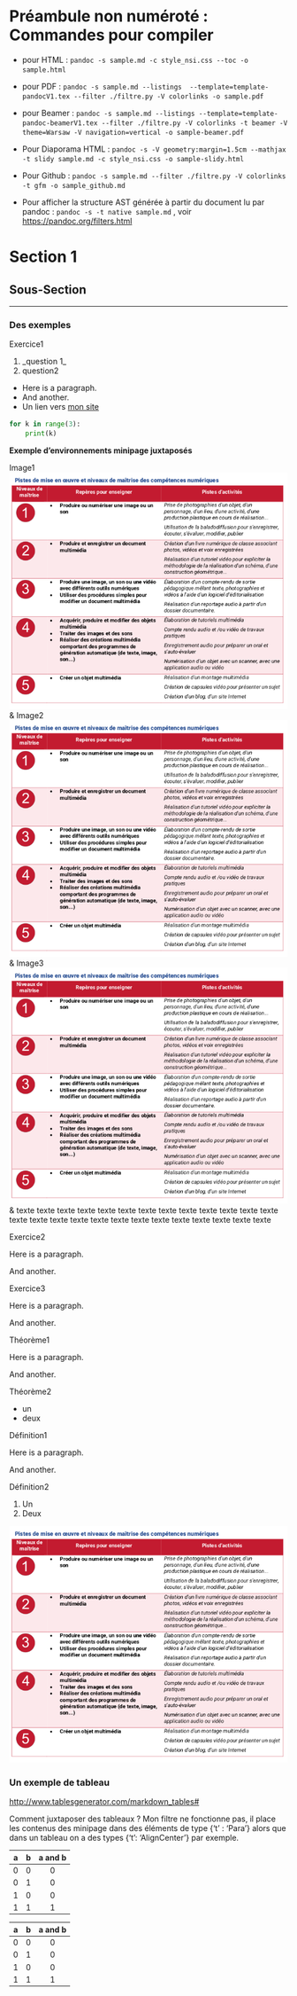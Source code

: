 # Préambule non numéroté : Commandes pour compiler

  - pour HTML : `pandoc -s sample.md -c style_nsi.css --toc -o
    sample.html`

  - pour PDF : `pandoc -s sample.md --listings 
    --template=template-pandocV1.tex --filter ./filtre.py -V colorlinks
    -o sample.pdf`

  - pour Beamer : `pandoc -s sample.md --listings
    --template=template-pandoc-beamerV1.tex --filter ./filtre.py -V
    colorlinks -t beamer -V theme=Warsaw -V navigation=vertical -o
    sample-beamer.pdf`

  - Pour Diaporama HTML : `pandoc -s -V geometry:margin=1.5cm --mathjax
    -t slidy sample.md -c style_nsi.css -o sample-slidy.html`

  - Pour Github : `pandoc -s sample.md --filter ./filtre.py -V
    colorlinks -t gfm -o sample_github.md`

  - Pour afficher la structure AST générée à partir du document lu par
    pandoc : `pandoc -s -t native sample.md` , voir
    <https://pandoc.org/filters.html>

# Section 1

## Sous-Section

-----

### Des exemples

Exercice1

1.  \_question 1\_
2.  question2

<!-- end list -->

  - Here is a paragraph.
  - And another.
  - Un lien vers [mon site](https://frederic-junier.org/)

<!-- end list -->

``` python
for k in range(3):
    print(k)
```

**Exemple d’environnements minipage juxtaposés**

<div class="minipage" data-center="true" width="0.2\linewidth">

Image1 ![On rajoute un backslash après l’image pour qu’elle ne soit pas
une figure](image.png)  
& Image2 ![On rajoute un backslash après l’image pour qu’elle ne soit
pas une figure](image.png)  
& Image3 ![On rajoute un backslash après l’image pour qu’elle ne soit
pas une figure](image.png)  
& texte texte texte texte texte texte texte texte texte texte texte
texte texte texte texte texte texte texte texte texte texte texte texte
texte texte texte

</div>

Exercice2

Here is a paragraph.

And another.

Exercice3

Here is a paragraph.

And another.

Théorème1

Here is a paragraph.

And another.

Théorème2

  - un
  - deux

Définition1

Here is a paragraph.

And another.

Définition2

1.  Un
2.  Deux

![une image flottante](image.png)

### Un exemple de tableau

<http://www.tablesgenerator.com/markdown_tables#>

Comment juxtaposer des tableaux ? Mon filtre ne fonctionne pas, il place
les contenus des minipage dans des éléments de type {‘t’ : ‘Para’} alors
que dans un tableau on a des types {‘t’: ‘AlignCenter’} par exemple.

| a | b | a and b |
| :-: | :-: | :-----: |
| 0 | 0 |    0    |
| 0 | 1 |    0    |
| 1 | 0 |    0    |
| 1 | 1 |    1    |

| a | b | a and b |
| :-: | :-: | :-----: |
| 0 | 0 |    0    |
| 0 | 1 |    0    |
| 1 | 0 |    0    |
| 1 | 1 |    1    |
